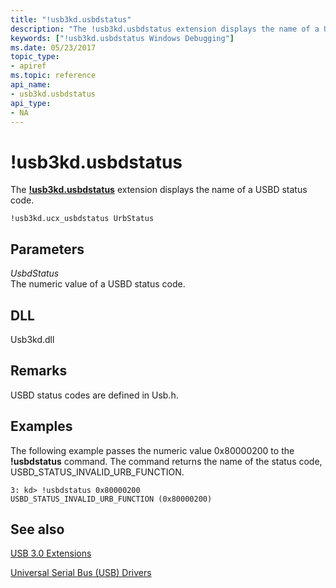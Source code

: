 ```yaml
---
title: "!usb3kd.usbdstatus"
description: "The !usb3kd.usbdstatus extension displays the name of a USBD status code."
keywords: ["!usb3kd.usbdstatus Windows Debugging"]
ms.date: 05/23/2017
topic_type:
- apiref
ms.topic: reference
api_name:
- usb3kd.usbdstatus
api_type:
- NA
---
```


# !usb3kd.usbdstatus

The [**!usb3kd.usbdstatus**](-usb3kd-device-info.md) extension displays the name of a USBD status code.

```dbgcmd
!usb3kd.ucx_usbdstatus UrbStatus
```

## Parameters

<span id="_______UsbdStatus______"></span><span id="_______usbdstatus______"></span><span id="_______USBDSTATUS______"></span> *UsbdStatus*   
The numeric value of a USBD status code.

## DLL

Usb3kd.dll

## Remarks

USBD status codes are defined in Usb.h.

## Examples

The following example passes the numeric value 0x80000200 to the **!usbdstatus** command. The command returns the name of the status code, USBD\_STATUS\_INVALID\_URB\_FUNCTION.

```dbgcmd
3: kd> !usbdstatus 0x80000200
USBD_STATUS_INVALID_URB_FUNCTION (0x80000200)
```

## See also

[USB 3.0 Extensions](usb-3-extensions.md)

[Universal Serial Bus (USB) Drivers](../usbcon/index.md)
